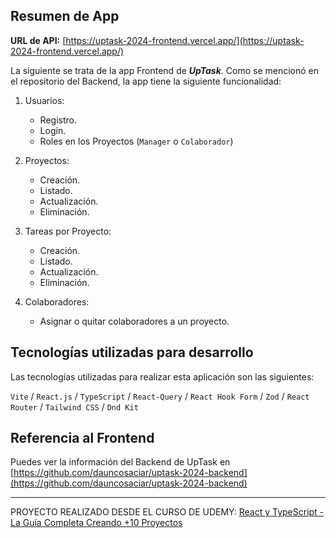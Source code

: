 ## Resumen de App

**URL de API:** [https://uptask-2024-frontend.vercel.app/](https://uptask-2024-frontend.vercel.app/)

La siguiente se trata de la app Frontend de _**UpTask**_. Como se mencionó en el repositorio del Backend, la app tiene la siguiente funcionalidad:

1. Usuarios:

   - Registro.
   - Login.
   - Roles en los Proyectos (`Manager` o `Colaborador`)

2. Proyectos:

   - Creación.
   - Listado.
   - Actualización.
   - Eliminación.

3. Tareas por Proyecto:

   - Creación.
   - Listado.
   - Actualización.
   - Eliminación.

4. Colaboradores:

   - Asignar o quitar colaboradores a un proyecto.

## Tecnologías utilizadas para desarrollo

Las tecnologías utilizadas para realizar esta aplicación son las siguientes:

`Vite` / `React.js` / `TypeScript` / `React-Query` / `React Hook Form` / `Zod` / `React Router` / `Tailwind CSS` / `Dnd Kit`

## Referencia al Frontend

Puedes ver la información del Backend de UpTask en [https://github.com/dauncosaciar/uptask-2024-backend](https://github.com/dauncosaciar/uptask-2024-backend)

---

PROYECTO REALIZADO DESDE EL CURSO DE UDEMY: [React y TypeScript - La Guía Completa Creando +10 Proyectos](https://www.udemy.com/course/react-de-principiante-a-experto-creando-mas-de-10-aplicaciones/)
